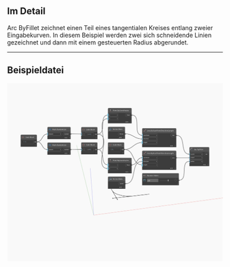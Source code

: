 ## Im Detail
Arc ByFillet zeichnet einen Teil eines tangentialen Kreises entlang zweier Eingabekurven. In diesem Beispiel werden zwei sich schneidende Linien gezeichnet und dann mit einem gesteuerten Radius abgerundet.
___
## Beispieldatei

![ByFillet](./Autodesk.DesignScript.Geometry.Arc.ByFillet_img.jpg)

